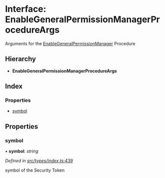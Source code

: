 # Interface: EnableGeneralPermissionManagerProcedureArgs

Arguments for the [EnableGeneralPermissionManager](../enums/_types_index_.proceduretype.md#enablegeneralpermissionmanager) Procedure

## Hierarchy

- **EnableGeneralPermissionManagerProcedureArgs**

## Index

### Properties

- [symbol](_types_index_.enablegeneralpermissionmanagerprocedureargs.md#symbol)

## Properties

### symbol

• **symbol**: _string_

_Defined in [src/types/index.ts:439](https://github.com/PolymathNetwork/polymath-sdk/blob/d34930f/src/types/index.ts#L439)_

symbol of the Security Token
